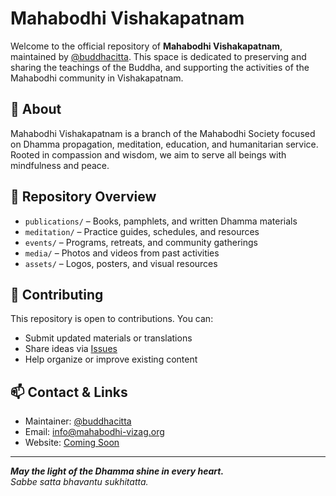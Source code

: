 # Mahabodhi Vishakapatnam

Welcome to the official repository of **Mahabodhi Vishakapatnam**, maintained by [@buddhacitta](https://github.com/buddhacitta). This space is dedicated to preserving and sharing the teachings of the Buddha, and supporting the activities of the Mahabodhi community in Vishakapatnam.

## 🌿 About

Mahabodhi Vishakapatnam is a branch of the Mahabodhi Society focused on Dhamma propagation, meditation, education, and humanitarian service. Rooted in compassion and wisdom, we aim to serve all beings with mindfulness and peace.

## 📂 Repository Overview

- `publications/` – Books, pamphlets, and written Dhamma materials  
- `meditation/` – Practice guides, schedules, and resources  
- `events/` – Programs, retreats, and community gatherings  
- `media/` – Photos and videos from past activities  
- `assets/` – Logos, posters, and visual resources  

## 🤝 Contributing

This repository is open to contributions. You can:

- Submit updated materials or translations  
- Share ideas via [Issues](https://github.com/buddhacitta/mahabodhi-vishakapatnam/issues)  
- Help organize or improve existing content

## 📫 Contact & Links

- Maintainer: [@buddhacitta](https://github.com/buddhacitta)  
- Email: info@mahabodhi-vizag.org  
- Website: [Coming Soon](#)

---

**_May the light of the Dhamma shine in every heart._**  
_Sabbe satta bhavantu sukhitatta._
